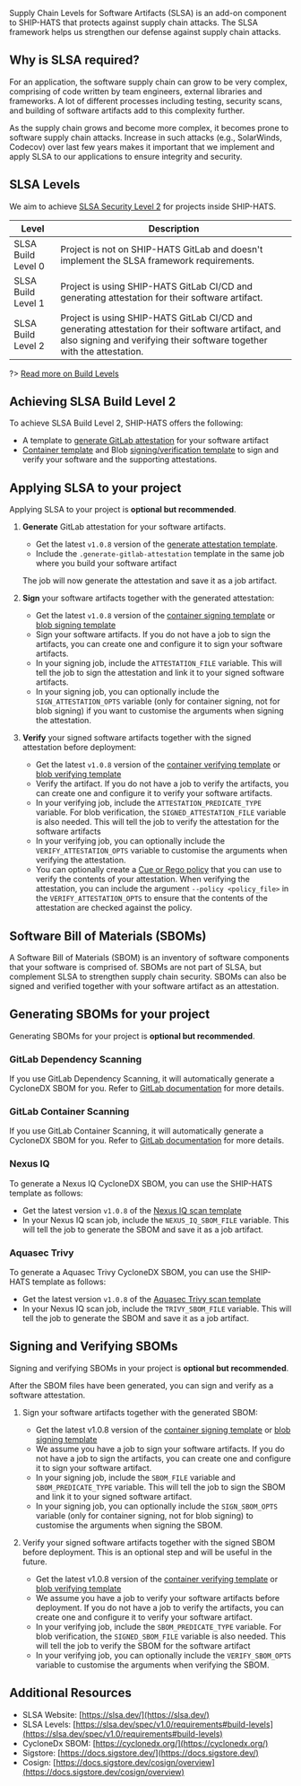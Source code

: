 
Supply Chain Levels for Software Artifacts (SLSA) is an add-on component to SHIP-HATS that protects against supply chain attacks. The SLSA framework helps us  strengthen our defense against supply chain attacks.

## Why is SLSA required?

For an application, the software supply chain can grow to be very complex, comprising of code written by team engineers, external libraries and frameworks. A lot of different processes including testing, security scans, and building of software artifacts add to this complexity further. 

As the supply chain grows and become more complex, it becomes prone to software supply chain attacks. Increase in such attacks (e.g., SolarWinds, Codecov) over last few years makes it important that we implement and apply SLSA to our applications to ensure  integrity and security. 

## SLSA Levels

We aim to achieve [SLSA Security Level 2](https://slsa.dev/spec/v1.0/levels) for projects inside SHIP-HATS.

|Level|Description|
|---|---|
|SLSA Build Level 0| Project is not on SHIP-HATS GitLab and doesn't implement the SLSA framework requirements.
SLSA Build Level 1| Project is using SHIP-HATS GitLab CI/CD and generating attestation for their software artifact.
SLSA Build Level 2| Project is using SHIP-HATS GitLab CI/CD and generating attestation for their software artifact, and also signing and verifying their software together with the attestation.

?> [Read more on Build Levels](https://slsa.dev/spec/v1.0/levels)

## Achieving SLSA Build Level 2

To achieve SLSA Build Level 2, SHIP-HATS offers the following:

-   A template to  [generate GitLab attestation](https://sgts.gitlab-dedicated.com/wog/gvt/ship/ship-hats-templates/-/tree/main/templates#file-gitlab-ci-slsa-commonyml)  for your software artifact
-   [Container template](https://sgts.gitlab-dedicated.com/wog/gvt/ship/ship-hats-templates/-/tree/main/templates#file-gitlab-ci-container-signingyml) and Blob [signing/verification template](https://sgts.gitlab-dedicated.com/wog/gvt/ship/ship-hats-templates/-/tree/main/templates#file-gitlab-ci-blob-signingyml)  to sign and verify your software and the supporting attestations.

## Applying SLSA to your project 

Applying SLSA to your project is **optional but recommended**.

1. **Generate** GitLab attestation for your software artifacts.
    -   Get the latest `v1.0.8` version of the  [generate attestation template](https://sgts.gitlab-dedicated.com/wog/gvt/ship/ship-hats-templates/-/tree/main/templates#file-gitlab-ci-slsa-commonyml).
    -   Include the `.generate-gitlab-attestation` template in the same job where you build your software artifact
    
    The job will now generate the attestation and save it as a job artifact.
1. **Sign** your software artifacts together with the generated attestation:

    -   Get the latest `v1.0.8` version of the  [container signing template](https://sgts.gitlab-dedicated.com/wog/gvt/ship/ship-hats-templates/-/tree/main/templates#file-gitlab-ci-container-signingyml)  or  [blob signing template](https://sgts.gitlab-dedicated.com/wog/gvt/ship/ship-hats-templates/-/tree/main/templates#file-gitlab-ci-blob-signingyml)
    -   Sign your software artifacts. If you do not have a job to sign the artifacts, you can create one and configure it to sign your software artifacts.
    -   In your signing job, include the  `ATTESTATION_FILE`  variable. This will tell the job to sign the attestation and link it to your signed software artifacts.
    -   In your signing job, you can optionally include the  `SIGN_ATTESTATION_OPTS`  variable (only for container signing, not for blob signing) if you want to customise the arguments when signing the attestation.
1. **Verify** your signed software artifacts together with the signed attestation before deployment:

    -   Get the latest `v1.0.8` version of the  [container verifying template](https://sgts.gitlab-dedicated.com/wog/gvt/ship/ship-hats-templates/-/tree/main/templates#file-gitlab-ci-container-signingyml) or [blob verifying template](https://sgts.gitlab-dedicated.com/wog/gvt/ship/ship-hats-templates/-/tree/main/templates#file-gitlab-ci-blob-signingyml)
    -   Verify the artifact. If you do not have a job to verify the artifacts, you can create one and configure it to verify your software artifacts.
    -   In your verifying job, include the  `ATTESTATION_PREDICATE_TYPE`  variable. For blob verification, the  `SIGNED_ATTESTATION_FILE`  variable is also needed. This will tell the job to verify the attestation for the software artifacts
    -   In your verifying job, you can optionally include the  `VERIFY_ATTESTATION_OPTS`  variable to customise the arguments when verifying the attestation.
    -   You can optionally create a  [Cue or Rego policy](https://docs.sigstore.dev/cosign/attestation#validate-in-toto-attestations)  that you can use to verify the contents of your attestation. When verifying the attestation, you can include the argument  `--policy <policy_file>`  in the  `VERIFY_ATTESTATION_OPTS`  to ensure that the contents of the attestation are checked against the policy.

## Software Bill of Materials (SBOMs)

A Software Bill of Materials (SBOM) is an inventory of software components that your software is comprised of. SBOMs are not part of SLSA, but complement SLSA to strengthen supply chain security. SBOMs can also be signed and verified together with your software artifact as an attestation.

## Generating SBOMs for your project 

Generating SBOMs for your project is **optional but recommended**.

### GitLab Dependency Scanning 

If you use GitLab Dependency Scanning, it will automatically generate a CycloneDX SBOM for you. Refer to [GitLab documentation](https://docs.gitlab.com/ee/user/application_security/dependency_scanning/#cyclonedx-software-bill-of-materials) for more details.

### GitLab Container Scanning 

If you use GitLab Container Scanning, it will automatically generate a CycloneDX SBOM for you. Refer to [GitLab documentation](https://docs.gitlab.com/ee/user/application_security/container_scanning/#cyclonedx-software-bill-of-materials) for more details.

### Nexus IQ 

To generate a Nexus IQ CycloneDX SBOM, you can use the SHIP-HATS template as follows:

-   Get the latest version `v1.0.8` of the  [Nexus IQ scan template](https://sgts.gitlab-dedicated.com/wog/gvt/ship/ship-hats-templates/-/tree/main/templates#file-gitlab-ci-nexus-iq-scanyml)
-   In your Nexus IQ scan job, include the  `NEXUS_IQ_SBOM_FILE`  variable. This will tell the job to generate the SBOM and save it as a job artifact.

### Aquasec Trivy

To generate a Aquasec Trivy CycloneDX SBOM, you can use the SHIP-HATS template as follows:

-   Get the latest version `v1.0.8` of the  [Aquasec Trivy scan template](https://sgts.gitlab-dedicated.com/wog/gvt/ship/ship-hats-templates/-/tree/main/templates#file-gitlab-ci-aquasec-trivy-scanyml)
-   In your Nexus IQ scan job, include the  `TRIVY_SBOM_FILE`  variable. This will tell the job to generate the SBOM and save it as a job artifact.

## Signing and Verifying SBOMs

Signing and verifying SBOMs in your project is **optional but recommended**.

After the SBOM files have been generated, you can sign and verify as a software attestation.

1. Sign your software artifacts together with the generated SBOM:

    -   Get the latest v1.0.8 version of the  [container signing template](https://sgts.gitlab-dedicated.com/wog/gvt/ship/ship-hats-templates/-/tree/main/templates#file-gitlab-ci-container-signingyml)  or  [blob signing template](https://sgts.gitlab-dedicated.com/wog/gvt/ship/ship-hats-templates/-/tree/main/templates#file-gitlab-ci-blob-signingyml)
    -   We assume you have a job to sign your software artifacts. If you do not have a job to sign the artifacts, you can create one and configure it to sign your software artifact.
    -   In your signing job, include the  `SBOM_FILE`  variable and  `SBOM_PREDICATE_TYPE`  variable. This will tell the job to sign the SBOM and link it to your signed software artifact.
    -   In your signing job, you can optionally include the  `SIGN_SBOM_OPTS`  variable (only for container signing, not for blob signing) to customise the arguments when signing the SBOM.

1. Verify your signed software artifacts together with the signed SBOM before deployment. This is an optional step and will be useful in the future. 

    -   Get the latest v1.0.8 version of the  [container verifying template](https://sgts.gitlab-dedicated.com/wog/gvt/ship/ship-hats-templates/-/tree/main/templates#file-gitlab-ci-container-signingyml) or [blob verifying template](https://sgts.gitlab-dedicated.com/wog/gvt/ship/ship-hats-templates/-/tree/main/templates#file-gitlab-ci-blob-signingyml)
    -   We assume you have a job to verify your software artifacts before deployment. If you do not have a job to verify the artifacts, you can create one and configure it to verify your software artifact.
    -   In your verifying job, include the  `SBOM_PREDICATE_TYPE`  variable. For blob verification, the  `SIGNED_SBOM_FILE`  variable is also needed. This will tell the job to verify the SBOM for the software artifact
    -   In your verifying job, you can optionally include the  `VERIFY_SBOM_OPTS`  variable to customise the arguments when verifying the SBOM.

<!--
## SLSA and Compliance Framework

SLSA, SBOM, and Attestation mechanisms have been integrated with the [Compliance Framework v1.0.3](https://sgts.gitlab-dedicated.com/wog/ship-hats-compliance) and applied to [E2E templates](https://sgts.gitlab-dedicated.com/wog/gvt/ship/e2e-templates).

With the Compliance Framework v1.0.3 and E2E templates, the SBOM signing and verification will be automatically included in your pipeline. However, if you are using only Compliance template, you must complete the following steps:
1. Generate the attestation in your build job 
1. Pass the following variables:
    - `ATTESTATION_PREDICATE_TYPE`
    - `VERIFY_ATTESTATION_OPTS` 
    - `SIGNED_ATTESTATION_FILE` 
 
After the above conditions are met, the attestation signing and verification will be automatically included in your pipeline. **[[Read more here](https://sgts.gitlab-dedicated.com/wog/ship-hats-compliance)]**


### E2E Templates 

Attestation have been applied to the following templates: 

- SHIP-HATS Docker Image CI Pipeline Templates (v1.0.2)
- SHIP-HATS Docker Multi Services App E2E Templates (v1.0.2)
- SHIP-HATS Docker Single Service App E2E Templates (v1.0.2)
- SHIP-HATS Webapp E2E Templates (v1.0.1)

### Examples: E2E Examples

- [Docker Image CI App](https://sgts.gitlab-dedicated.com/wog/gvt/ship/e2e-templates/examples/docker-image-ci-app)  
- [Docker Multi Service App](https://sgts.gitlab-dedicated.com/wog/gvt/ship/e2e-templates/examples/docker-multi-services-app)
- [Docker Single Service App](https://sgts.gitlab-dedicated.com/wog/gvt/ship/e2e-templates/examples/docker-single-service-app)
- [Nodets Webapp](https://sgts.gitlab-dedicated.com/wog/gvt/ship/e2e-templates/examples/nodets-webapp) 

### Examples: SHIP-HATS Templates

- [Blob-Signing](https://sgts.gitlab-dedicated.com/wog/gvt/ship/ship-hats-templates/-/blob/main/gitlab-ci/Blob-Signing.yml) | [Documentation](https://sgts.gitlab-dedicated.com/wog/gvt/ship/ship-hats-templates/-/tree/main/gitlab-ci#example-blob-signing) 

- [Container-Signing Example](https://sgts.gitlab-dedicated.com/wog/gvt/ship/ship-hats-templates/-/blob/main/gitlab-ci/Container-Signing.yml) | [Documentation](https://sgts.gitlab-dedicated.com/wog/gvt/ship/ship-hats-templates/-/tree/main/gitlab-ci#example-container-signing)

-->

<!--: This variable is required if you want to verify the gitlab attestation. The gitlab attestation follows the "slsaprovenance" predicate type.-->

<!--: This variable is for including extra arguments when verifying the attestation. "--check-claims=false" is required for gitlab attestation.  -->

## Additional Resources

-   SLSA Website:  [https://slsa.dev/](https://slsa.dev/)
-   SLSA Levels:  [https://slsa.dev/spec/v1.0/requirements#build-levels](https://slsa.dev/spec/v1.0/requirements#build-levels)
-   CycloneDx SBOM:  [https://cyclonedx.org/](https://cyclonedx.org/)
-   Sigstore:  [https://docs.sigstore.dev/](https://docs.sigstore.dev/)
-   Cosign:  [https://docs.sigstore.dev/cosign/overview](https://docs.sigstore.dev/cosign/overview)






<!--## Applying SBOM for SLSA

?> This is an optional feature. However, we recommend that you use this feature. **After you apply SBOM, you will be able to achieve SLSA Security levels 2.** 
-->
